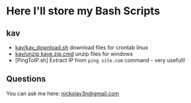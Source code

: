 # Here I'll store my Bash Scripts

## kav

+ [kav/kav_download.sh](https://github.com/nickolay3n/bash/blob/main/kav/kav_download.sh) download files for crontab linux
+ [kav/unzip kave.zip.cmd](https://github.com/nickolay3n/bash/blob/main/kav/unzip%20kave.zip.cmd) unzip files for windows
+ [PingToIP.sh] Extract IP from `ping site.com` command - very usefull!


## Questions

You can ask me here: nickolay3n@gmail.com
